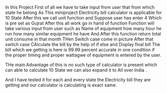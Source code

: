In this Project 
First of all we have to take input from user that from  which state he belong
As This miniproject Electricity bill calculator is applicable for 10 State 
After this we call unit function and Suppose user has enter 4 Which is pre set as Gujrat
After this all work go in hand of function
Function will take various input from user such as Name of equipment how many hour he run how many similar equipment he have
And After this function return total unit consume in that month
THen Switch case come in picture After that switch case CAlculate the bill by the help of if else and Display final bill
The bill which we getting is here is 99.99 percent accurate in one condition if the proper timing and proper wattagwe of equipment is entered  by the user.

THe main Advantage of this is no such type of calculator is present which can able to calculate 10 State we can also expand it to All over India .

And I have tested it for each and every state the Electricity bill they are getting and our calculator is calculating is exact same.

